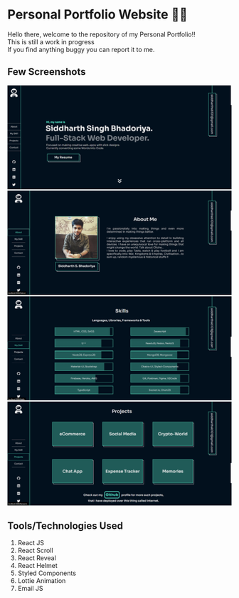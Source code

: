 # Personal Portfolio Website 👨‍💻
Hello there, welcome to the repository of my Personal Portfolio!! <br>
This is still a work in progress <br>
If you find anything buggy you can report it to me.


## Few Screenshots
![landing](/screenshots/landing.png "Landing")
![about](/screenshots/about.png "About")
![skills](/screenshots/skills.png "Skills")
![projects](/screenshots/projects.png "Projects")

## Tools/Technologies Used

1) React JS
2) React Scroll
3) React Reveal
4) React Helmet
5) Styled Components
6) Lottie Animation
7) Email JS



